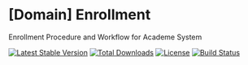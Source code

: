 [Domain] Enrollment
==========

Enrollment Procedure and Workflow for Academe System

[![Latest Stable Version](https://poser.pugx.org/academiae/enrollment/v/stable)](https://packagist.org/packages/academiae/enrollment) [![Total Downloads](https://poser.pugx.org/academiae/enrollment/downloads)](https://packagist.org/packages/academiae/enrollment) [![License](https://poser.pugx.org/academiae/enrollment/license)](https://packagist.org/packages/academiae/enrollment) [![Build Status](https://travis-ci.org/academiae/enrollment.svg)](https://travis-ci.org/academiae/enrollment)